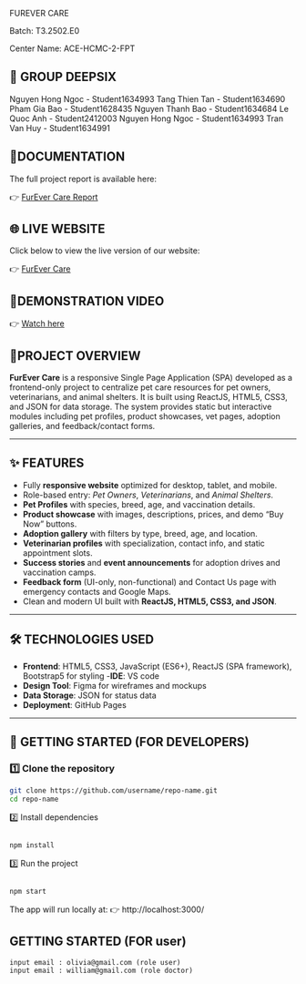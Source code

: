 FUREVER CARE

Batch: T3.2502.E0

Center Name: ACE-HCMC-2-FPT

## 👥 GROUP DEEPSIX

Nguyen Hong Ngoc - Student1634993
Tang Thien Tan - Student1634690
Pham Gia Bao - Student1628435
Nguyen Thanh Bao - Student1634684
Le Quoc Anh - Student2412003
Nguyen Hong Ngoc - Student1634993
Tran Van Huy - Student1634991

## 📑DOCUMENTATION

The full project report is available here:

👉 [FurEver Care Report](https://drive.google.com/file/d/1kfJyOSN4ZOT4C493kmNw8j0789oAf8wg/view?usp=sharing)

## 🌐 LIVE WEBSITE

Click below to view the live version of our website:

👉 [FurEver Care](https://deepsix-xi.vercel.app/)

## 🎥DEMONSTRATION VIDEO

👉 [Watch here](https://youtu.be/nqWYl9I6kNM?si=S4m0Sve3wtzs-iHE)

## 📌PROJECT OVERVIEW

**FurEver Care** is a responsive Single Page Application (SPA) developed as a frontend-only project to centralize pet care resources for pet owners, veterinarians, and animal shelters. It is built using ReactJS, HTML5, CSS3, and JSON for data storage. The system provides static but interactive modules including pet profiles, product showcases, vet pages, adoption galleries, and feedback/contact forms.

---

## ✨ FEATURES

- Fully **responsive website** optimized for desktop, tablet, and mobile.
- Role-based entry: _Pet Owners_, _Veterinarians_, and _Animal Shelters_.
- **Pet Profiles** with species, breed, age, and vaccination details.
- **Product showcase** with images, descriptions, prices, and demo “Buy Now” buttons.
- **Adoption gallery** with filters by type, breed, age, and location.
- **Veterinarian profiles** with specialization, contact info, and static appointment slots.
- **Success stories** and **event announcements** for adoption drives and vaccination camps.
- **Feedback form** (UI-only, non-functional) and Contact Us page with emergency contacts and Google Maps.
- Clean and modern UI built with **ReactJS, HTML5, CSS3, and JSON**.

---

## 🛠 TECHNOLOGIES USED

- **Frontend**: HTML5, CSS3, JavaScript (ES6+), ReactJS (SPA framework), Bootstrap5 for styling -**IDE**: VS code
- **Design Tool**: Figma for wireframes and mockups
- **Data Storage**: JSON for status data
- **Deployment**: GitHub Pages

---

## 🚀 GETTING STARTED (FOR DEVELOPERS)

### 1️⃣ Clone the repository

```bash
git clone https://github.com/username/repo-name.git
cd repo-name
```

2️⃣ Install dependencies

```bash

npm install
```

3️⃣ Run the project

```bash

npm start
```

The app will run locally at:
👉 http://localhost:3000/

## GETTING STARTED (FOR user)

```
input email : olivia@gmail.com (role user)
input email : william@gmail.com (role doctor)
```
